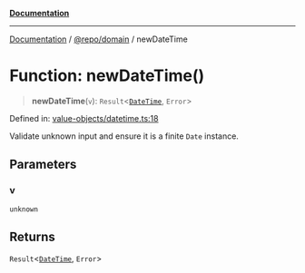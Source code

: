 [**Documentation**](../../../README.md)

***

[Documentation](../../../README.md) / [@repo/domain](../README.md) / newDateTime

# Function: newDateTime()

> **newDateTime**(`v`): `Result`\<[`DateTime`](../type-aliases/DateTime.md), `Error`\>

Defined in: [value-objects/datetime.ts:18](https://github.com/o3osatoshi/experiment/blob/04dfa58df6e48824a200a24d77afef7ce464e1ae/packages/domain/src/value-objects/datetime.ts#L18)

Validate unknown input and ensure it is a finite `Date` instance.

## Parameters

### v

`unknown`

## Returns

`Result`\<[`DateTime`](../type-aliases/DateTime.md), `Error`\>
